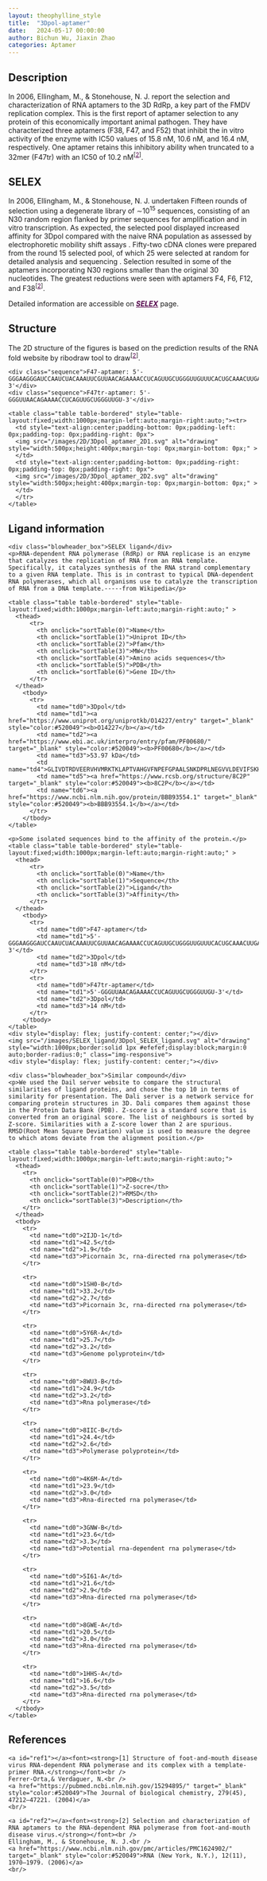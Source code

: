 ```yaml
---
layout: theophylline_style
title:  "3Dpol-aptamer"
date:   2024-05-17 00:00:00
author: Bichun Wu, Jiaxin Zhao
categories: Aptamer
---
```

<html>
<head>
  <style>
    /* 可以添加页面特定样式 */
  </style>
</head>
<body>
  <!-- 内容将按照Theophylline的样式格式进行调整 -->

  <div class="content-section">
    <h2 class="section-title" id="description">Description</h2>
    <p>In 2006, Ellingham, M., & Stonehouse, N. J.  report the selection and characterization of RNA aptamers to the 3D RdRp, a key part of the FMDV replication complex. This is the first report of aptamer selection to any protein of this economically important animal pathogen. They have characterized three aptamers (F38, F47, and F52) that inhibit the in vitro activity of the enzyme with IC50 values of 15.8 nM, 10.6 nM, and 16.4 nM, respectively. One aptamer retains this inhibitory ability when truncated to a 32mer (F47tr) with an IC50 of 10.2 nM<sup>[<a href="#ref2" style="color:#520049">2</a>]</sup>.</p>
  </div>

  <div class="content-section">
    <h2 class="section-title" id="SELEX">SELEX</h2>
    <p>In 2006, Ellingham, M., & Stonehouse, N. J. undertaken Fifteen rounds of selection using a degenerate library of ∼10<sup>15</sup> sequences, consisting of an N30 random region flanked by primer sequences for amplification and in vitro transcription.  As expected, the selected pool displayed increased affinity for 3Dpol compared with the naive RNA population as assessed by electrophoretic mobility shift assays . Fifty-two cDNA clones were prepared from the round 15 selected pool, of which 25 were selected at random for detailed analysis and sequencing . Selection resulted in some of the aptamers incorporating N30 regions smaller than the original 30 nucleotides. The greatest reductions were seen with aptamers F4, F6, F12, and F38<sup>[<a href="#ref2" style="color:#520049">2</a>]</sup>.</p>
    <p>Detailed information are accessible on <a href="{{ site.url }}{{ site.baseurl }}/SELEX" target="_blank" style="color:#520049"><b><i>SELEX</i></b></a> page.</p>
  </div>

  <div class="content-section">
    <h2 class="section-title" id="Structure">Structure</h2>
    <p>The 2D structure of the figures is based on the prediction results of the RNA fold website by ribodraw tool to draw<sup>[<a href="#ref2" style="color:#520049">2</a>]</sup>.</p>
    
    <div class="sequence">F47-aptamer: 5'-GGGAAGGGAUCCAAUCUACAAAUUCGUUAACAGAAAACCUCAGUUGCUGGGUUGUUUCACUGCAAACUUGACAAAGCUA-3'</div>
    <div class="sequence">F47tr-aptamer: 5'-GGGUUAACAGAAAACCUCAGUUGCUGGGUUGU-3'</div>
    
    <table class="table table-bordered" style="table-layout:fixed;width:1000px;margin-left:auto;margin-right:auto;"><tr>
      <td style="text-align:center;padding-bottom: 0px;padding-left: 0px;padding-top: 0px;padding-right: 0px">
      <img src="/images/2D/3Dpol_aptamer_2D1.svg" alt="drawing" style="width:500px;height:400px;margin-top: 0px;margin-bottom: 0px;" >
      </td>
      <td style="text-align:center;padding-bottom: 0px;padding-right: 0px;padding-top: 0px;padding-right: 0px">
      <img src="/images/2D/3Dpol_aptamer_2D2.svg" alt="drawing" style="width:500px;height:400px;margin-top: 0px;margin-bottom: 0px;" >
      </td>
      </tr>
    </table>
  </div>

  <div class="content-section">
    <h2 class="section-title" id="ligand-recognition">Ligand information</h2>
    
    <div class="blowheader_box">SELEX ligand</div>
    <p>RNA-dependent RNA polymerase (RdRp) or RNA replicase is an enzyme that catalyzes the replication of RNA from an RNA template. Specifically, it catalyzes synthesis of the RNA strand complementary to a given RNA template. This is in contrast to typical DNA-dependent RNA polymerases, which all organisms use to catalyze the transcription of RNA from a DNA template.-----from Wikipedia</p>
    
    <table class="table table-bordered" style="table-layout:fixed;width:1000px;margin-left:auto;margin-right:auto;" >
      <thead>
          <tr>
            <th onclick="sortTable(0)">Name</th>
            <th onclick="sortTable(1)">Uniprot ID</th>
            <th onclick="sortTable(2)">Pfam</th>
            <th onclick="sortTable(3)">MW</th>
            <th onclick="sortTable(4)">Amino acids sequences</th>
            <th onclick="sortTable(5)">PDB</th>
            <th onclick="sortTable(6)">Gene ID</th>
          </tr>
      </thead>
        <tbody>
          <tr>
            <td name="td0">3Dpol</td>
            <td name="td1"><a href="https://www.uniprot.org/uniprotkb/O14227/entry" target="_blank" style="color:#520049"><b>O14227</b></a></td>
            <td name="td2"><a href="https://www.ebi.ac.uk/interpro/entry/pfam/PF00680/" target="_blank" style="color:#520049"><b>PF00680</b></a></td>
            <td name="td3">53.97 kDa</td>
            <td name="td4">GLIVDTRDVEERVHVMRKTKLAPTVAHGVFNPEFGPAALSNKDPRLNEGVVLDEVIFSKHKGDTKMSAEDKALFRRCAADYASRLHSVLGTANAPLSIYEAIKGVDGLDAMEPDTAPGLPWALQGKRRGALIDFENGTVGPEVEAALKLMEKREYKFACQTFLKDEIRPMEKVRAGKTRIVDVLPVEHILYTRMMIGRFCAQMHSNNGPQIGSAVGCNPDVDWQRFGTHFAQYRNVWDVDYSAFDANHCSDAMNIMFEEVFRTEFGFHPNAEWILKTLVNTEHAYENKRITVEGGMPSGCSATSIINTILNNIYVLYALRRHYEGVELDTYTMISYGDDIVVASDYDLDFEALKPHFKSLGQTITPADKSDKGFVLGHSITDVTFLKRHFHMDYGTGFYKPVMASKTLEAILSFARRGTIQEKLISVAGLAVHSGPDEYRRLFEPFQGLFEIPSYRSLYLRWVNAVCGDAAALEHHHHHH</td>
            <td name="td5"><a href="https://www.rcsb.org/structure/8C2P" target="_blank" style="color:#520049"><b>8C2P</b></a></td>
            <td name="td6"><a href="https://www.ncbi.nlm.nih.gov/protein/BBB93554.1" target="_blank" style="color:#520049"><b>BBB93554.1</b></a></td>
          </tr>
        </tbody>
    </table>

    <p>Some isolated sequences bind to the affinity of the protein.</p>
    <table class="table table-bordered" style="table-layout:fixed;width:1000px;margin-left:auto;margin-right:auto;" >
      <thead>
          <tr>
            <th onclick="sortTable(0)">Name</th>
            <th onclick="sortTable(1)">Sequence</th>
            <th onclick="sortTable(2)">Ligand</th>
            <th onclick="sortTable(3)">Affinity</th>
          </tr>
      </thead>
        <tbody>
          <tr>
            <td name="td0">F47-aptamer</td>
            <td name="td1">5'-GGGAAGGGAUCCAAUCUACAAAUUCGUUAACAGAAAACCUCAGUUGCUGGGUUGUUUCACUGCAAACUUGACAAAGCUA-3'</td>
            <td name="td2">3Dpol</td>
            <td name="td3">18 nM</td>
          </tr>
          <tr>
            <td name="td0">F47tr-aptamer</td>
            <td name="td1">5'-GGGUUAACAGAAAACCUCAGUUGCUGGGUUGU-3'</td>
            <td name="td2">3Dpol</td>
            <td name="td3">14 nM</td>
          </tr>
        </tbody>
    </table>
    <div style="display: flex; justify-content: center;"></div>
    <img src="/images/SELEX_ligand/3Dpol_SELEX_ligand.svg" alt="drawing" style="width:1000px;border:solid 1px #efefef;display:block;margin:0 auto;border-radius:0;" class="img-responsive">
    <div style="display: flex; justify-content: center;"></div>

    <div class="blowheader_box">Similar compound</div>                    
    <p>We used the Dail server website to compare the structural similarities of ligand proteins, and chose the top 10 in terms of similarity for presentation. The Dali server is a network service for comparing protein structures in 3D. Dali compares them against those in the Protein Data Bank (PDB). Z-score is a standard score that is converted from an original score. The list of neighbours is sorted by Z-score. Similarities with a Z-score lower than 2 are spurious. RMSD(Root Mean Square Deviation) value is used to measure the degree to which atoms deviate from the alignment position.</p>
    
    <table class="table table-bordered" style="table-layout:fixed;width:1000px;margin-left:auto;margin-right:auto;">
      <thead>
        <tr>
          <th onclick="sortTable(0)">PDB</th>
          <th onclick="sortTable(1)">Z-socre</th>
          <th onclick="sortTable(2)">RMSD</th>
          <th onclick="sortTable(3)">Description</th>
        </tr>
      </thead>
      <tbody>
        <tr>
          <td name="td0">2IJD-1</td>
          <td name="td1">42.5</td>
          <td name="td2">1.9</td>
          <td name="td3">Picornain 3c, rna-directed rna polymerase</td>
        </tr>
                
        <tr>
          <td name="td0">1SH0-B</td>
          <td name="td1">33.2</td>
          <td name="td2">2.7</td>
          <td name="td3">Picornain 3c, rna-directed rna polymerase</td>
        </tr>
                
        <tr>
          <td name="td0">5Y6R-A</td>
          <td name="td1">25.7</td>
          <td name="td2">3.2</td>
          <td name="td3">Genome polyprotein</td>
        </tr>
                
        <tr>
          <td name="td0">8WU3-B</td>
          <td name="td1">24.9</td>
          <td name="td2">3.2</td>
          <td name="td3">Rna polymerase</td>
        </tr>
                
        <tr>
          <td name="td0">8IIC-B</td>
          <td name="td1">24.4</td>
          <td name="td2">2.6</td>
          <td name="td3">Polymerase polyprotein</td>
        </tr>
                
        <tr>
          <td name="td0">4K6M-A</td>
          <td name="td1">23.9</td>
          <td name="td2">3.0</td>
          <td name="td3">Rna-directed rna polymerase</td>
        </tr>
                
        <tr>
          <td name="td0">3GNW-B</td>
          <td name="td1">23.6</td>
          <td name="td2">3.3</td>
          <td name="td3">Potential rna-dependent rna polymerase</td>
        </tr>
                
        <tr>
          <td name="td0">5I61-A</td>
          <td name="td1">21.6</td>
          <td name="td2">2.9</td>
          <td name="td3">Rna-directed rna polymerase</td>
        </tr>
                
        <tr>
          <td name="td0">8GWE-A</td>
          <td name="td1">20.5</td>
          <td name="td2">3.0</td>
          <td name="td3">Rna-directed rna polymerase</td>
        </tr>
                
        <tr>
          <td name="td0">1HHS-A</td>
          <td name="td1">16.6</td>
          <td name="td2">3.5</td>
          <td name="td3">Rna-directed rna polymerase</td>
        </tr>
      </tbody>
    </table>
  </div>
                 
  <div class="content-section">
    <h2 class="section-title" id="references">References</h2>
                    
    <a id="ref1"></a><font><strong>[1] Structure of foot-and-mouth disease virus RNA-dependent RNA polymerase and its complex with a template-primer RNA.</strong></font><br />
    Ferrer-Orta,& Verdaguer, N.<br />
    <a href="https://pubmed.ncbi.nlm.nih.gov/15294895/" target="_blank" style="color:#520049">The Journal of biological chemistry, 279(45), 47212–47221. (2004)</a>
    <br/>

    <a id="ref2"></a><font><strong>[2] Selection and characterization of RNA aptamers to the RNA-dependent RNA polymerase from foot-and-mouth disease virus.</strong></font><br />
    Ellingham, M., & Stonehouse, N. J.<br />
    <a href="https://www.ncbi.nlm.nih.gov/pmc/articles/PMC1624902/" target="_blank" style="color:#520049">RNA (New York, N.Y.), 12(11), 1970–1979. (2006)</a>
    <br/>
  </div>

  <!-- 保留原有的Molstar查看器脚本 -->
  <script>
    window.addEventListener('DOMContentLoaded', function() {
      var td = document.getElementsByName('td4')[0];
      var maxLength = 100; // 设置最大长度
      var originalText = td.innerHTML;
      var displayedText = originalText.substring(0, maxLength);
      
      if (originalText.length > maxLength) {
        displayedText += '<span class="ellipsis-btn">......</span>'; // 在超出长度时添加省略号按钮
        displayedText += '<span class="hidden-content">' + originalText.substring(maxLength) + '</span>'; // 隐藏的内容
        td.innerHTML = displayedText;
        
        // 获取省略号按钮元素和隐藏的内容元素
        var ellipsisBtn = td.querySelector('.ellipsis-btn');
        var hiddenContent = td.querySelector('.hidden-content');
        
        // 添加点击事件监听器
        ellipsisBtn.addEventListener('click', function() {
          if (hiddenContent.style.display === 'none') {
            hiddenContent.style.display = 'inline'; // 展开内容
            ellipsisBtn.innerHTML = '...'; // 更新按钮文字为"..."
            td.appendChild(ellipsisBtn); // 将按钮移到内容后面
          } else {
            hiddenContent.style.display = 'none'; // 收起内容
            ellipsisBtn.innerHTML = '......'; // 更新按钮文字为省略号
            td.appendChild(ellipsisBtn); // 将按钮移到内容后面
          }
        });
      }
    });
  </script>
</body>
</html>

